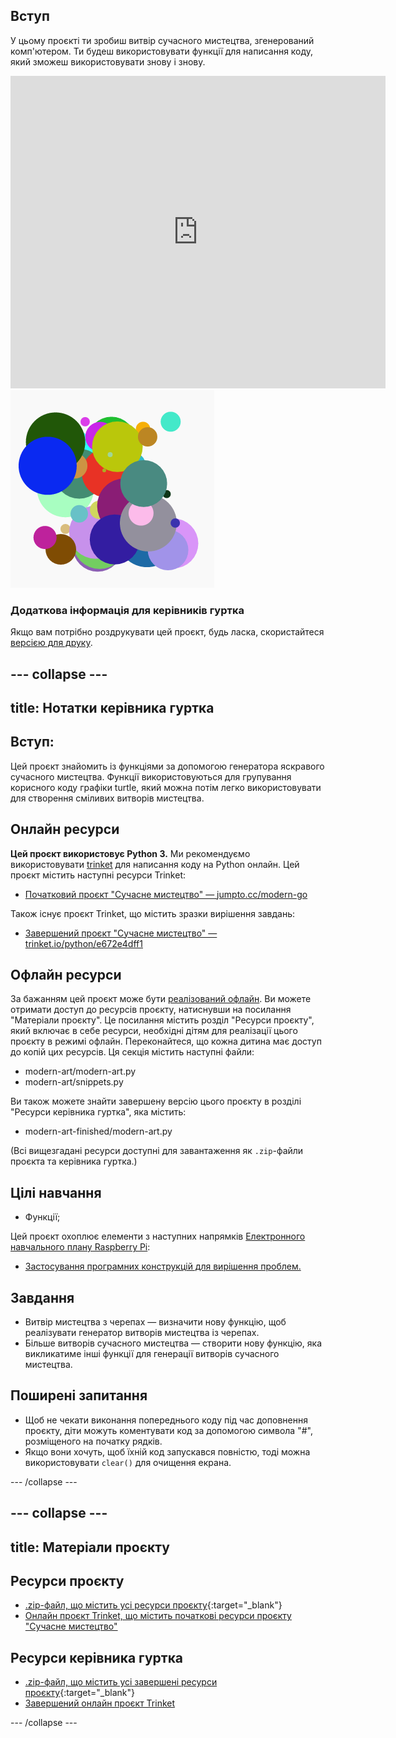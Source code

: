 ## Вступ

У цьому проєкті ти зробиш витвір сучасного мистецтва, згенерований комп'ютером. Ти будеш використовувати функції для написання коду, який зможеш використовувати знову і знову.

<div class="trinket">
  <iframe src="https://trinket.io/embed/python/47bbc2fc2b?outputOnly=true&start=result" width="600" height="500" frameborder="0" marginwidth="0" marginheight="0" allowfullscreen>
  </iframe>
  <img src="images/modern-finished.png">
</div>

### Додаткова інформація для керівників гуртка

Якщо вам потрібно роздрукувати цей проєкт, будь ласка, скористайтеся [версією для друку](https://projects.raspberrypi.org/uk-UA/projects/modern-art/print).

--- collapse ---
---
title: Нотатки керівника гуртка
---

## Вступ:

Цей проєкт знайомить із функціями за допомогою генератора яскравого сучасного мистецтва. Функції використовуються для групування корисного коду графіки turtle, який можна потім легко використовувати для створення сміливих витворів мистецтва.

## Онлайн ресурси

**Цей проєкт використовує Python 3.** Ми рекомендуємо використовувати [trinket](https://trinket.io/) для написання коду на Python онлайн. Цей проєкт містить наступні ресурси Trinket:

* [Початковий проєкт "Сучасне мистецтво" — jumpto.cc/modern-go](http://jumpto.cc/modern-go)

Також існує проєкт Trinket, що містить зразки вирішення завдань:

* [Завершений проєкт "Сучасне мистецтво" — trinket.io/python/e672e4dff1](https://trinket.io/python/e672e4dff1)

## Офлайн ресурси

За бажанням цей проєкт може бути [реалізований офлайн](https://www.codeclubprojects.org/en-GB/resources/python-working-offline/). Ви можете отримати доступ до ресурсів проєкту, натиснувши на посилання "Матеріали проєкту". Це посилання містить розділ "Ресурси проєкту", який включає в себе ресурси, необхідні дітям для реалізації цього проєкту в режимі офлайн. Переконайтеся, що кожна дитина має доступ до копій цих ресурсів. Ця секція містить наступні файли:

* modern-art/modern-art.py
* modern-art/snippets.py

Ви також можете знайти завершену версію цього проєкту в розділі "Ресурси керівника гуртка", яка містить:

* modern-art-finished/modern-art.py

(Всі вищезгадані ресурси доступні для завантаження як `.zip`-файли проєкта та керівника гуртка.)

## Цілі навчання

* Функції;

Цей проєкт охоплює елементи з наступних напрямків [Електронного навчального плану Raspberry Pi](https://rpf.io/curriculum):

* [Застосування програмних конструкцій для вирішення проблем.](https://www.raspberrypi.org/curriculum/programming/builder)

## Завдання

* Витвір мистецтва з черепах — визначити нову функцію, щоб реалізувати генератор витворів мистецтва із черепах.
* Більше витворів сучасного мистецтва — створити нову функцію, яка викликатиме інші функції для генерації витворів сучасного мистецтва.

## Поширені запитання

* Щоб не чекати виконання попереднього коду під час доповнення проєкту, діти можуть коментувати код за допомогою символа "#", розміщеного на початку рядків.
* Якщо вони хочуть, щоб їхній код запускався повністю, тоді можна використовувати `clear()` для очищення екрана. 

--- /collapse ---

--- collapse ---
---
title: Матеріали проєкту
---

## Ресурси проєкту

* [.zip-файл, що містить усі ресурси проєкту](https://rpf.io/p/uk-UA/modern-art-go){:target="_blank"}
* [Онлайн проєкт Trinket, що містить початкові ресурси проєкту "Сучасне мистецтво"](http://jumpto.cc/modern-go)

## Ресурси керівника гуртка

* [.zip-файл, що містить усі завершені ресурси проєкту](https://rpf.io/p/uk-UA/modern-art-get){:target="_blank"}
* [Завершений онлайн проєкт Trinket](https://trinket.io/python/e672e4dff1)

--- /collapse ---
